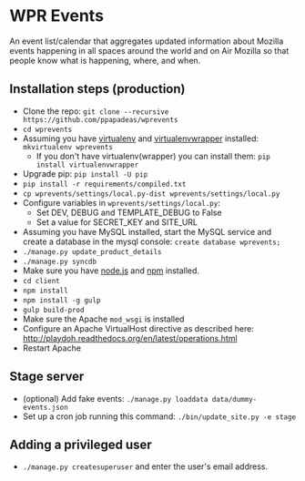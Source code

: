 WPR Events
==========

An event list/calendar that aggregates updated information about Mozilla events happening in all spaces around the world and on Air Mozilla so that people know what is happening, where, and when.


Installation steps (production)
-------------------------------

* Clone the repo: `git clone --recursive https://github.com/ppapadeas/wprevents`
* `cd wprevents`
* Assuming you have [virtualenv](http://www.virtualenv.org/en/latest/) and [virtualenvwrapper](http://virtualenvwrapper.readthedocs.org/en/latest/) installed: `mkvirtualenv wprevents`
  * If you don't have virtualenv(wrapper) you can install them: `pip install virtualenvwrapper`
* Upgrade pip: `pip install -U pip`
* `pip install -r requirements/compiled.txt`
* `cp wprevents/settings/local.py-dist wprevents/settings/local.py`
* Configure variables in `wprevents/settings/local.py`:
  - Set DEV, DEBUG and TEMPLATE_DEBUG to False
  - Set a value for SECRET_KEY and SITE_URL
* Assuming you have MySQL installed, start the MySQL service and create a database in the mysql console: `create database wprevents;`
* `./manage.py update_product_details`
* `./manage.py syncdb`
* Make sure you have [node.js](http://nodejs.org/) and [npm](https://www.npmjs.org/) installed.
* `cd client`
* `npm install`
* `npm install -g gulp`
* `gulp build-prod`
* Make sure the Apache `mod_wsgi` is installed
* Configure an Apache VirtualHost directive as described here: http://playdoh.readthedocs.org/en/latest/operations.html
* Restart Apache

Stage server
------------
* (optional) Add fake events: `./manage.py loaddata data/dummy-events.json`
* Set up a cron job running this command: `./bin/update_site.py -e stage`

Adding a privileged user
------------------------
* `./manage.py createsuperuser` and enter the user's email address.